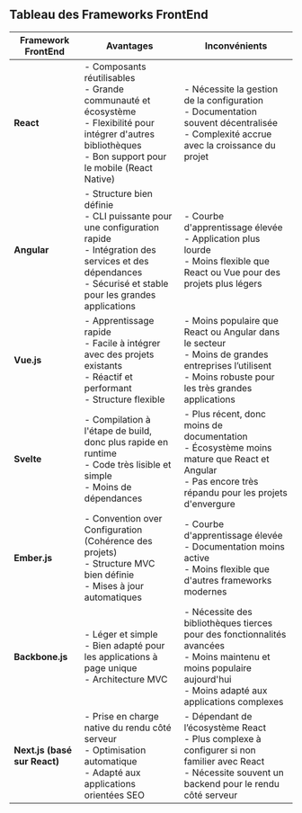 ## Tableau des Frameworks FrontEnd

| **Framework FrontEnd** | **Avantages**                                                                                                                                           | **Inconvénients**                                                                                                                                                              |
|------------------------|---------------------------------------------------------------------------------------------------------------------------------------------------------|-------------------------------------------------------------------------------------------------------------------------------------------------------------------------------|
| **React**             | - Composants réutilisables<br>- Grande communauté et écosystème<br>- Flexibilité pour intégrer d'autres bibliothèques<br>- Bon support pour le mobile (React Native) | - Nécessite la gestion de la configuration<br>- Documentation souvent décentralisée<br>- Complexité accrue avec la croissance du projet                                       |
| **Angular**           | - Structure bien définie<br>- CLI puissante pour une configuration rapide<br>- Intégration des services et des dépendances<br>- Sécurisé et stable pour les grandes applications | - Courbe d'apprentissage élevée<br>- Application plus lourde<br>- Moins flexible que React ou Vue pour des projets plus légers                                                |
| **Vue.js**            | - Apprentissage rapide<br>- Facile à intégrer avec des projets existants<br>- Réactif et performant<br>- Structure flexible                               | - Moins populaire que React ou Angular dans le secteur<br>- Moins de grandes entreprises l’utilisent<br>- Moins robuste pour les très grandes applications                    |
| **Svelte**            | - Compilation à l'étape de build, donc plus rapide en runtime<br>- Code très lisible et simple<br>- Moins de dépendances                                 | - Plus récent, donc moins de documentation<br>- Écosystème moins mature que React et Angular<br>- Pas encore très répandu pour les projets d'envergure                         |
| **Ember.js**          | - Convention over Configuration (Cohérence des projets)<br>- Structure MVC bien définie<br>- Mises à jour automatiques                                  | - Courbe d'apprentissage élevée<br>- Documentation moins active<br>- Moins flexible que d'autres frameworks modernes                                                         |
| **Backbone.js**       | - Léger et simple<br>- Bien adapté pour les applications à page unique<br>- Architecture MVC                                                            | - Nécessite des bibliothèques tierces pour des fonctionnalités avancées<br>- Moins maintenu et moins populaire aujourd'hui<br>- Moins adapté aux applications complexes       |
| **Next.js (basé sur React)** | - Prise en charge native du rendu côté serveur<br>- Optimisation automatique<br>- Adapté aux applications orientées SEO | - Dépendant de l’écosystème React<br>- Plus complexe à configurer si non familier avec React<br>- Nécessite souvent un backend pour le rendu côté serveur |

